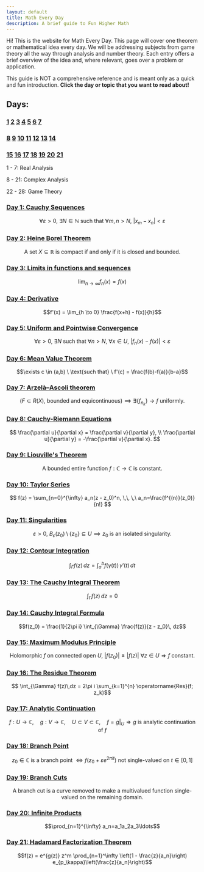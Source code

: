 ```yaml
---
layout: default
title: Math Every Day
description: A brief guide to Fun Higher Math
---
```


Hi! This is the website for Math Every Day. This page will cover one theorem or mathematical idea every day. We will be addressing subjects from game theory all the way through analysis and number theory. Each entry offers a brief overview of the idea and, where relevant, goes over a problem or application.

This guide is NOT a comprehensive reference and is meant only as a quick and fun introduction. **Click the day or topic that you want to read about!**

## Days: 
### [1](./day1.html) [2](./day2.html) [3](./day3.html) [4](./day4.html) [5](./day5.html) [6](./day6.html) [7](./day7.html)
### [8](./day8.html) [9](./day9.html) [10](./day10.html) [11](./day11.html) [12](./day12.html) [13](./day13.html) [14](./day14.html)
### [15](./day15.html) [16](./day16.html) [17](./day17.html)  [18](./day18.html) [19](./day19.html) [20](./day20.html) [21](./day21.html)




1 - 7: Real Analysis

8 - 21: Complex Analysis

22 - 28: Game Theory

### [Day 1: Cauchy Sequences](./day1.html)

$$\forall \varepsilon > 0, \ \exists N \in \mathbb{N} \ \text{such that} \ \forall m,n > N, \ |x_m - x_n| < \varepsilon$$

### [Day 2: Heine Borel Theorem](./day2.html)

$$
\text{A set } X \subseteq \mathbb{R} \text{ is compact if and only if it is closed and bounded.}
$$

### [Day 3: Limits in functions and sequences](./day3.html)

$$\lim_{n \to \infty} f_n(x) = f(x)$$

### [Day 4: Derivative](./day4.html)

$$f'(x) = \lim_{h \to 0} \frac{f(x+h) - f(x)}{h}$$

### [Day 5: Uniform and Pointwise Convergence](./day5.html)

$$\forall \varepsilon > 0, \ \exists N \ \text{such that} \ \forall n > N, \ \forall x \in U, \ \lvert f_n(x) - f(x) \rvert < \varepsilon$$

### [Day 6: Mean Value Theorem](./day6.html)

$$\exists c \in (a,b) \ \text{such that} \ f'(c) = \frac{f(b)-f(a)}{b-a}$$

### [Day 7: Arzelà–Ascoli theorem](./day7.html)

$$(F \subset R(X),\ \text{bounded and equicontinuous}) \implies \exists \{f_{n_k}\} \to f \text{ uniformly}.$$

### [Day 8: Cauchy-Riemann Equations](./day8.html)

$$
\frac{\partial u}{\partial x} = \frac{\partial v}{\partial y}, \\
\frac{\partial u}{\partial y} = -\frac{\partial v}{\partial x}.
$$

### [Day 9: Liouville's Theorem](./day9.html)

$$
\text{A bounded entire function } f : \mathbb{C} \to \mathbb{C} \text{ is constant.}
$$

### [Day 10: Taylor Series](./day10.html)

$$
f(z) = \sum_{n=0}^{\infty}
a_n(z - z_0)^n, \,\, \,\ a_n=\frac{f^{(n)}(z_0)}{n!}
$$

### [Day 11: Singularities](./day11.html)

$$
\varepsilon > 0,\ B_\varepsilon(z_0) \setminus \{z_0\} \subseteq U \implies z_0 \text{ is an isolated singularity.}
$$

### [Day 12: Contour Integration](./day12.html)

$$\int_\Gamma f(z)\,dz = \int_a^b f\bigl(\gamma(t)\bigr)\,\gamma'(t)\,dt$$

### [Day 13: The Cauchy Integral Theorem](./day13.html)

$$\int_\Gamma f(z)\,dz =0$$

### [Day 14: Cauchy Integral Formula](./day14.html)

$$f(z_0) = \frac{1}{2\pi i} \int_{\Gamma} \frac{f(z)}{z - z_0}\, dz$$

### [Day 15: Maximum Modulus Principle](./day15.html)

$$ \text{Holomorphic } f \text{ on connected open } U,\ \lvert f(z_0) \rvert \geq \lvert f(z) \rvert\ \forall z \in U \Rightarrow f \text{ constant.}$$ 

### [Day 16: The Residue Theorem](./day16.html)

$$ \int_{\Gamma} f(z)\,dz = 2\pi i \sum_{k=1}^{n} \operatorname{Res}(f; z_k)$$ 

### [Day 17: Analytic Continuation](./day17.html)

$$
f : U \to \mathbb{C}, \quad g : V \to \mathbb{C}, \quad U \subset V \subset \mathbb{C}, \quad f = g|_U \Rightarrow g \text{ is analytic continuation of } f
$$

### [Day 18: Branch Point](./day18.html)

$$
z_0 \in \mathbb{C} \text{ is a branch point } \Leftrightarrow f(z_0 + \varepsilon e^{2\pi i t}) \text{ not single-valued on } t \in [0,1]
$$

### [Day 19: Branch Cuts](./day19.html)

$$\text{A branch cut is a curve removed to make a multivalued function single-valued on the remaining domain.}$$

### [Day 20: Infinite Products](./day20.html)

$$\prod_{n=1}^{\infty} a_n=a_1a_2a_3\ldots$$

### [Day 21: Hadamard Factorization Theorem](./day21.html)

$$f(z) = e^{g(z)} z^m \prod_{n=1}^\infty \left(1 - \frac{z}{a_n}\right) e_{p_\kappa}\left(\frac{z}{a_n}\right)$$

